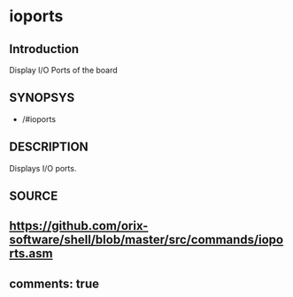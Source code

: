 # ioports

## Introduction

Display I/O Ports of the board

## SYNOPSYS

+ /#ioports

## DESCRIPTION

Displays I/O ports.

## SOURCE

https://github.com/orix-software/shell/blob/master/src/commands/ioports.asm
---
comments: true
---

